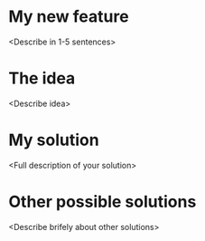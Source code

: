 # My new feature

\<Describe in 1-5 sentences\>

# The idea

\<Describe idea\>
  
# My solution
  
\<Full description of your solution\>

# Other possible solutions

\<Describe brifely about other solutions\>
